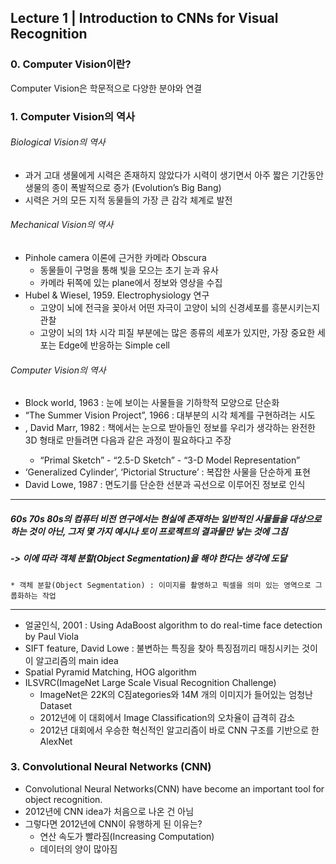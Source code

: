 ## Lecture 1 | Introduction to CNNs for Visual Recognition

### 0. Computer Vision이란?
Computer Vision은 학문적으로 다양한 분야와 연결

### 1. Computer Vision의 역사
###### Biological Vision의 역사
* 과거 고대 생물에게 시력은 존재하지 않았다가 시력이 생기면서 아주 짧은 기간동안 생물의 종이 폭발적으로 증가 (Evolution’s Big Bang) 
* 시력은 거의 모든 지적 동물들의 가장 큰 감각 체계로 발전

###### Mechanical Vision의 역사
* Pinhole camera 이론에 근거한 카메라 Obscura 
	* 동물들이 구멍을 통해 빛을 모으는 초기 눈과 유사
	* 카메라 뒤쪽에 있는 plane에서 정보와 영상을 수집
* Hubel & Wiesel, 1959. Electrophysiology 연구
	* 고양이 뇌에 전극을 꽂아서 어떤 자극이 고양이 뇌의 신경세포를 흥분시키는지 관찰
	* 고양이 뇌의 1차 시각 피질 부분에는 많은 종류의 세포가 있지만, 가장 중요한 세포는 Edge에 반응하는 Simple cell

###### Computer Vision의 역사
* Block world, 1963 : 눈에 보이는 사물들을 기하학적 모양으로 단순화 
* “The Summer Vision Project”, 1966 : 대부분의 시각 체계를 구현하려는 시도
* <Vision>, David Marr, 1982 : 책에서는 눈으로 받아들인 정보를 우리가 생각하는 완전한 3D 형태로 만들려면 다음과 같은 과정이 필요하다고 주장
	* “Primal Sketch” - “2.5-D Sketch” - “3-D Model Representation” 
* ‘Generalized Cylinder’, ‘Pictorial Structure’ : 복잡한 사물을 단순하게 표현
* David Lowe, 1987 : 면도기를 단순한 선분과 곡선으로 이루어진 정보로 인식

---
##### 60s 70s 80s의 컴퓨터 비전 연구에서는 현실에 존재하는 일반적인 사물들을 대상으로 하는 것이 아닌, 그저 몇 가지 예시나 토이 프로젝트의 결과물만 낳는 것에 그침
##### -> 이에 따라 객체 분할(Object Segmentation)을 해야 한다는 생각에 도달
	* 객체 분할(Object Segmentation) : 이미지를 촬영하고 픽셀을 의미 있는 영역으로 그룹화하는 작업
---

* 얼굴인식, 2001 : Using AdaBoost algorithm to do real-time face detection by Paul Viola
* SIFT feature, David Lowe : 불변하는 특징을 찾아 특징점끼리 매칭시키는 것이 이 알고리즘의 main idea
* Spatial Pyramid Matching, HOG algorithm
* ILSVRC(ImageNet Large Scale Visual Recognition Challenge)
	* ImageNet은 22K의 C짐ategories와 14M 개의 이미지가 들어있는 엄청난 Dataset
	* 2012년에 이 대회에서 Image Classification의 오차율이 급격히 감소
	* 2012년 대회에서 우승한 혁신적인 알고리즘이 바로 CNN 구조를 기반으로 한 AlexNet

### 3. Convolutional Neural Networks (CNN)
* Convolutional Neural Networks(CNN) have become an important tool for object recognition.
* 2012년에 CNN idea가 처음으로 나온 건 아님
* 그렇다면 2012년에 CNN이 유행하게 된 이유는?
	* 연산 속도가 빨라짐(Increasing Computation)
	* 데이터의 양이 많아짐



